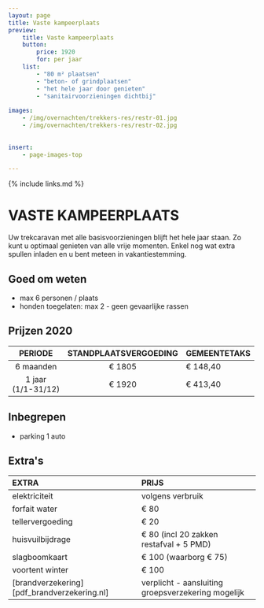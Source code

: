 ```yaml
---
layout: page
title: Vaste kampeerplaats
preview: 
    title: Vaste kampeerplaats
    button:
        price: 1920
        for: per jaar
    list:
        - "80 m² plaatsen"
        - "beton- of grindplaatsen"
        - "het hele jaar door genieten"
        - "sanitairvoorzieningen dichtbij"
        
images:
    - /img/overnachten/trekkers-res/restr-01.jpg
    - /img/overnachten/trekkers-res/restr-02.jpg
    
    
insert:
    - page-images-top

---
```


{% include links.md %}

# VASTE KAMPEERPLAATS

Uw trekcaravan met alle basisvoorzieningen blijft het hele jaar staan. Zo kunt u optimaal genieten van alle vrije momenten. Enkel nog wat extra spullen inladen en  u bent meteen in vakantiestemming. 

## Goed om weten

- max 6 personen / plaats
- honden toegelaten: max 2 - geen gevaarlijke rassen

## Prijzen 2020

PERIODE               | STANDPLAATSVERGOEDING  | GEMEENTETAKS       
:--------------------:|:----------------------:|--------------|
6 maanden             |€ 1805                  |€ 148,40          
1 jaar<br>(1/1-31/12) |€ 1920                  |€ 413,40                 
 
## Inbegrepen

- parking 1 auto

## Extra's

EXTRA             | PRIJS 
:------------------|:-----------|
elektriciteit      |volgens verbruik 
forfait water      |€ 80
tellervergoeding   |€ 20
huisvuilbijdrage   |€ 80 (incl 20 zakken restafval + 5 PMD)
slagboomkaart      |€ 100 (waarborg € 75)
voortent winter    |€ 100
[brandverzekering][pdf_brandverzekering.nl]|verplicht - aansluiting groepsverzekering mogelijk

